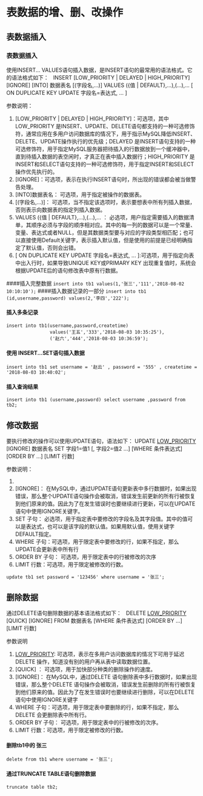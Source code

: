 # 表数据的增、删、改操作
## 表数据插入
### 表数据插入
使用INSERT... VALUES语句插入数据，是INSERT语句的最常用的语法格式。它的语法格式如下：
 
INSERT [LOW_PRIORITY | DELAYED | HIGH_PRIORITY] [IGNORE]
    [INTO] 数据表名 [(字段名,...)]
    VALUES ({值 | DEFAULT},...),(...),...
    [ ON DUPLICATE KEY UPDATE 字段名=表达式, ... ]

参数说明：

1. [LOW_PRIORITY | DELAYED | HIGH_PRIORITY]：可选项，其中LOW_PRIORITY 是INSERT、UPDATE、DELETE语句都支持的一种可选修饰符，通常应用在多用户访问数据库的情况下，用于指示MySQL降低INSERT、DELETE、UPDATE操作执行的优先级；DELAYED 是INSERT语句支持的一种可选修饰符，用于指定MySQL服务器把待插入的行数据放到一个缓冲器中，直到待插入数据的表空闲时，才真正在表中插入数据行；HIGH_PRIORITY 是INSERT和SELECT语句支持的一种可选修饰符，用于指定INSERT和SELECT操作优先执行的。
2. [IGNORE]：可选项，表示在执行INSERT语句时，所出现的错误都会被当做警告处理。
3. [INTO]数据表名： 可选项，用于指定被操作的数据表。
4. [(字段名,...)]： 可选项，当不指定该选项时，表示要想表中所有列插入数据，否则表示向数据表的指定列插入数据。
5. VALUES ({值 | DEFAULT},...),(...),... ： 必选项，用户指定需要插入的数据清单，其顺序必须与字段的顺序相对应。其中的每一列的数据可以是一个常量、变量、表达式或者NULL，但是其数据类型要与对应的字段类型相匹配；也可以直接使用Default关键字，表示插入默认值，但是使用的前提是已经明确指定了默认值，否则会出错。
6. [ ON DUPLICATE KEY UPDATE 字段名=表达式, ... ]:可选项，用于指定向表中出入行时，如果导致UNIQUE KEY或PRIMARY KEY 出现重复值时，系统会根据UPDATE后的语句修改表中原有行数据。

####插入完整数据
`insert into tb1 values(1,'张三','111','2018-08-02 10:10:10');`
####插入数据记录的一部分
`insert into tb1 (id,username,password) values(2,'李四','222');`
#### 插入多条记录
```
insert into tb1(username,password,createtime)
				values('王五','333','2018-08-03 10:35:25'),
				('赵六','444','2018-08-03 10:36:59');
```
#### 使用 INSERT...SET语句插入数据
```
insert into tb1 set username = '赵云' , password = '555' , createtime = '2018-08-03 10:40:02';
```
#### 插入查询结果
```
insert into tb1 (username,password) select username ,password from tb2;
```
## 修改数据
要执行修改的操作可以使用UPDATE语句，语法如下：
UPDATE [LOW_PRIORITY] [IGNORE] 数据表名
    SET 字段1=值1 [, 字段2=值2 ...]
    [WHERE 条件表达式]
    [ORDER BY ...]
[LIMIT 行数]

参数说明：

1. [LOW_PRIORITY]: 可选项，表示在多用户访问数据库的情况下可用于延迟UPDATE操作，知道没有别的用户再从表中读取数据位置。
2. [IGNORE]： 在MySQL中，通过UPDATE语句更新表中多行数据时，如果出现错误，那么整个UPDATE语句操作会被取消，错误发生前更新的所有行被恢复到他们原来的值。因此为了在发生错误时也要继续进行更新，可以在UPDATE语句中使用IGNORE关键字。
3. SET 子句： 必选项，用于指定表中要修改的字段名及其字段值。其中的值可以是表达式，也可以是该字段的默认值。如果用默认值，使用关键字DEFAULT指定。
4. WHERE 子句：可选项，用于限定表中要修改的行，如果不指定，那么UPDATE会更新表中所有行
5. ORDER BY 子句： 可选项，用于限定表中的行被修改的次序
6. LIMIT 行数：可选项，用于限定被修改的行数。

`update tb1 set password = '123456' where username = '张三';`
## 删除数据
通过DELETE语句删除数据的基本语法格式如下：
 
DELETE [LOW_PRIORITY] [QUICK] [IGNORE] FROM 数据表名
    [WHERE 条件表达式]
    [ORDER BY ...]
[LIMIT 行数]

参数说明

1. [LOW_PRIORITY]: 可选项，表示在多用户访问数据库的情况下可用于延迟DELETE 操作，知道没有别的用户再从表中读取数据位置。
2. [QUICK] ： 可选项，用于加快部分种类的删除操作的速度。
3. [IGNORE]： 在MySQL中，通过DELETE 语句删除表中多行数据时，如果出现错误，那么整个DELETE 语句操作会被取消，错误发生前删除的所有行被恢复到他们原来的值。因此为了在发生错误时也要继续进行删除，可以在DELETE 语句中使用IGNORE关键字
4. WHERE 子句：可选项，用于限定表中要删除的行，如果不指定，那么DELETE 会更删除表中所有行。
5. ORDER BY 子句： 可选项，用于限定表中的行被修改的次序。
6. LIMIT 行数：可选项，用于限定被修改的行数。

#### 删除tb1中的 张三
`delete from tb1 where username = '张三';`
#### 通过TRUNCATE  TABLE语句删除数据
`truncate table tb2;`
